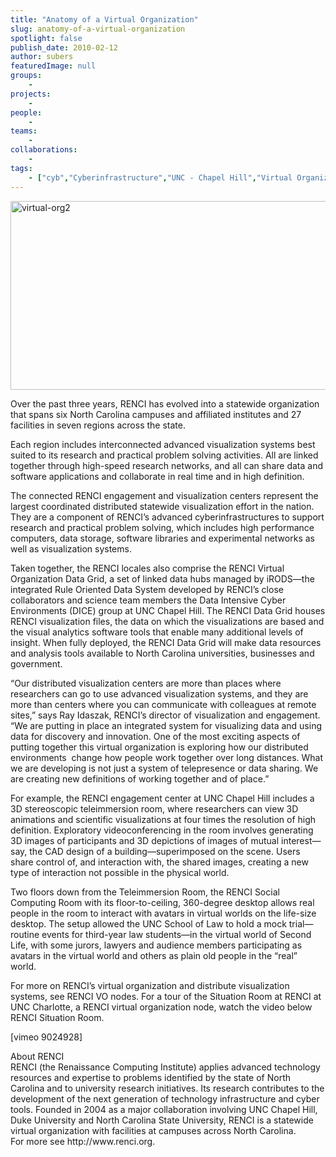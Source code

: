 ```yaml
---
title: "Anatomy of a Virtual Organization"
slug: anatomy-of-a-virtual-organization
spotlight: false
publish_date: 2010-02-12
author: subers
featuredImage: null
groups:
    - 
projects:
    - 
people:
    - 
teams: 
    - 
collaborations:
    - 
tags:
    - ["cyb","Cyberinfrastructure","UNC - Chapel Hill","Virtual Organization"]
---
```

<p><a href="http://www.renci.org/wp-content/uploads/2010/02/virtual-org2.jpg"><img class="alignnone size-full wp-image-4696" title="virtual-org2" src="http://www.renci.org/wp-content/uploads/2010/02/virtual-org2.jpg" alt="virtual-org2" width="630" height="302" /></a></p>

<p>Over the past three years, RENCI has evolved into a statewide organization that spans six North Carolina campuses and affiliated institutes and 27 facilities in seven regions across the state.</p>

<p><!--more-->Each region includes interconnected advanced visualization systems best suited to its research and practical problem solving activities. All are linked together through high-speed research networks, and all can share data and software applications and collaborate in real time and in high definition.</p>

<p>The connected RENCI engagement and visualization centers represent the largest coordinated distributed statewide visualization effort in the nation. They are a component of RENCI’s advanced cyberinfrastructures to support research and practical problem solving, which includes high performance computers, data storage, software libraries and experimental networks as well as visualization systems.</p>

<p>Taken together, the RENCI locales also comprise the RENCI Virtual Organization Data Grid, a set of linked data hubs managed by iRODS—the integrated Rule Oriented Data System developed by RENCI’s close collaborators and science team members the Data Intensive Cyber Environments (DICE) group at UNC Chapel Hill. The RENCI Data Grid houses RENCI visualization files, the data on which the visualizations are based and the visual analytics software tools that enable many additional levels of insight. When fully deployed, the RENCI Data Grid will make data resources and analysis tools available to North Carolina universities, businesses and government.</p>

<p>“Our distributed visualization centers are more than places where researchers can go to use advanced visualization systems, and they are more than centers where you can communicate with colleagues at remote sites,” says Ray Idaszak, RENCI’s director of visualization and engagement. “We are putting in place an integrated system for visualizing data and using data for discovery and innovation. One of the most exciting aspects of putting together this virtual organization is exploring how our distributed environments  change how people work together over long distances. What we are developing is not just a system of telepresence or data sharing. We are creating new definitions of working together and of place.”</p>

<p>For example, the RENCI engagement center at UNC Chapel Hill includes a 3D stereoscopic teleimmersion room, where researchers can view 3D animations and scientific visualizations at four times the resolution of high definition. Exploratory videoconferencing in the room involves generating 3D images of participants and 3D depictions of images of mutual interest—say, the CAD design of a building—superimposed on the scene. Users share control of, and interaction with, the shared images, creating a new type of interaction not possible in the physical world.</p>

<p>Two floors down from the Teleimmersion Room, the RENCI Social Computing Room with its floor-to-ceiling, 360-degree desktop allows real people in the room to interact with avatars in virtual worlds on the life-size desktop. The setup allowed the UNC School of Law to hold a mock trial—routine events for third-year law students—in the virtual world of Second Life, with some jurors, lawyers and audience members participating as avatars in the virtual world and others as plain old people in the “real” world.</p>

<p>For more on RENCI’s virtual organization and distribute visualization systems, see RENCI VO nodes. For a tour of the Situation Room at RENCI at UNC Charlotte, a RENCI virtual organization node, watch the video below RENCI Situation Room.</p>

<p>[vimeo 9024928]</p>

<p><span class="head2">About RENCI</span><br />
 RENCI (the Renaissance Computing Institute) applies advanced technology resources and expertise to problems identified by the state of North Carolina and to university research initiatives. Its research contributes to the development of the next generation of technology infrastructure and cyber tools. Founded in 2004 as a major collaboration involving UNC Chapel Hill, Duke University and North Carolina State University, RENCI is a statewide virtual organization with facilities at campuses across North Carolina.   <br />
 For more see http://www.renci.org.</p>
